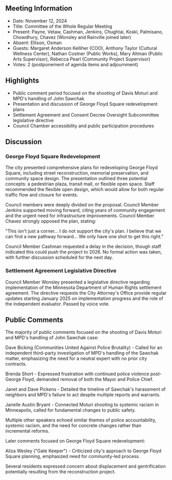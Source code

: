 ## Meeting Information
- Date: November 12, 2024
- Title: Committee of the Whole Regular Meeting
- Present: Payne, Vetaw, Cashman, Jenkins, Chughtai, Koski, Palmisano, Chowdhury, Chavez (Wonsley and Rainville joined later)
- Absent: Ellison, Osman
- Guests: Margaret Anderson Kelliher (COO), Anthony Taylor (Cultural Wellness Center), Nathan Costner (Public Works), Mary Altman (Public Arts Supervisor), Rebecca Pearl (Community Project Supervisor)
- Votes: 2 (postponement of agenda items and adjournment)

## Highlights
- Public comment period focused on the shooting of Davis Moturi and MPD's handling of John Sawchak
- Presentation and discussion of George Floyd Square redevelopment plans
- Settlement Agreement and Consent Decree Oversight Subcommittee legislative directive
- Council Chamber accessibility and public participation procedures

## Discussion

### George Floyd Square Redevelopment
The city presented comprehensive plans for redeveloping George Floyd Square, including street reconstruction, memorial preservation, and community space design. The presentation outlined three potential concepts: a pedestrian plaza, transit mall, or flexible open space. Staff recommended the flexible open design, which would allow for both regular traffic flow and closure for events.

Council members were deeply divided on the proposal. Council Member Jenkins supported moving forward, citing years of community engagement and the urgent need for infrastructure improvements. Council Member Chavez strongly opposed the plan, stating:

"This isn't just a corner... I do not support the city's plan. I believe that we can find a new pathway forward... We only have one shot to get this right."

Council Member Cashman requested a delay in the decision, though staff indicated this could push the project to 2026. No formal action was taken, with further discussion scheduled for the next day.

### Settlement Agreement Legislative Directive
Council Member Wonsley presented a legislative directive regarding implementation of the Minnesota Department of Human Rights settlement agreement. The directive requests the City Attorney's Office provide regular updates starting January 2025 on implementation progress and the role of the independent evaluator. Passed by voice vote.

## Public Comments
The majority of public comments focused on the shooting of Davis Moturi and MPD's handling of John Sawchak case:

Dave Bicking (Communities United Against Police Brutality) - Called for an independent third-party investigation of MPD's handling of the Sawchak matter, emphasizing the need for a neutral expert with no prior city contracts.

Brenda Short - Expressed frustration with continued police violence post-George Floyd, demanded removal of both the Mayor and Police Chief.

Janet and Dave Pickens - Detailed the timeline of Sawchak's harassment of neighbors and MPD's failure to act despite multiple reports and warrants.

Janelle Austin Bryant - Connected Moturi shooting to systemic racism in Minneapolis, called for fundamental changes to public safety.

Multiple other speakers echoed similar themes of police accountability, systemic racism, and the need for concrete changes rather than incremental reforms.

Later comments focused on George Floyd Square redevelopment:

Aliza Wesley ("Gate Keeper") - Criticized city's approach to George Floyd Square planning, emphasized need for community-led process.

Several residents expressed concern about displacement and gentrification potentially resulting from the reconstruction project.
